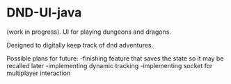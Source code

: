 # DND-UI-java
(work in progress). UI for playing dungeons and dragons. 

Designed to digitally keep track of dnd adventures.

Possible plans for future:
  -finishing feature that saves the state so it may be recalled later
  -implementing dynamic tracking
  -implementing socket for multiplayer interaction
